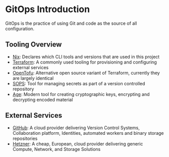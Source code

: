 # GitOps Introduction

GitOps is the practice of using Git and code as the source of all configuration.

## Tooling Overview

- [Nix](https://nixos.org/): Declares which CLI tools and versions that are used in this project
- [Terraform](https://developer.hashicorp.com/terraform): A commonly used tooling for provisioning and configuring external services
- [OpenTofu](https://opentofu.org/): Alternative open source variant of Terraform, currently they are largely identical
- [SOPS](https://github.com/getsops/sops): Tool for managing secrets as part of a version controlled repository
- [Age](https://github.com/FiloSottile/age): Modern tool for creating cryptographic keys, encrypting and decrypting encoded material

## External Services

- [GitHub](https://github.com/): A cloud provider delivering Version Control Systems, Collaboration platform, Identities, automated workers and binary storage repositories
- [Hetzner](https://www.hetzner.com/): A cheap, European, cloud provider delivering generic Compute, Network, and Storage Solutions
